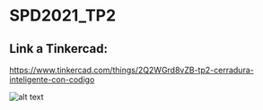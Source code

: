 # SPD2021_TP2

## Link a Tinkercad:
https://www.tinkercad.com/things/2Q2WGrd8vZB-tp2-cerradura-inteligente-con-codigo


![alt text](https://github.com/barbaramolinari/SPD2021_TP2/blob/main/Tp2_%20Cerradura%20Inteligente%20con%20c%C3%B3digo..png)


